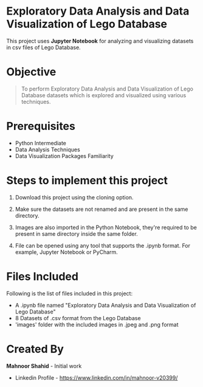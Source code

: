 # Exploratory Data Analysis and Data Visualization of Lego Database

This project uses **Jupyter Notebook** for analyzing and visualizing datasets in csv files of Lego Database.

# Objective

> To perform Exploratory Data Analysis and Data Visualization of Lego Database datasets which is explored and visualized using various techniques. 

# Prerequisites
 - Python Intermediate
 - Data Analysis Techniques
 - Data Visualization Packages Familiarity
  
# Steps to implement this project
1) Download this project using the cloning option.

2) Make sure the datasets are not renamed and are present in the same directory.

3) Images are also imported in the Python Notebook, they're required to be present in same directory inside the same folder.

4) File can be opened using any tool that supports the .ipynb format. For example, Jupyter Notebook or PyCharm.

 # Files Included
 Following is the list of files included in this project:
 
 - A .ipynb file named "Exploratory Data Analysis and Data Visualization of Lego Database"
 - 8 Datasets of .csv format from the Lego Database
 - 'images' folder with the included images in .jpeg and .png format
 
 # Created By
 **Mahnoor Shahid** - Initial work
 - Linkedin Profile - https://www.linkedin.com/in/mahnoor-v20399/

 
